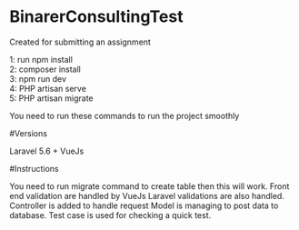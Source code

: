 # BinarerConsultingTest
Created for submitting an assignment

1: run npm install <br>
2: composer install <br>
3: npm run dev <br>
4: PHP artisan serve <br>
5: PHP artisan migrate <br>

You need to run these commands to run the project smoothly

#Versions <br>

Laravel 5.6 + VueJs <br>

#Instructions <br>

You need to run migrate command to create table then this will work.
Front end validation are handled by VueJs
Laravel validations are also handled.
Controller is added to handle request 
Model is managing to post data to database.
Test case is used for checking a quick test.


